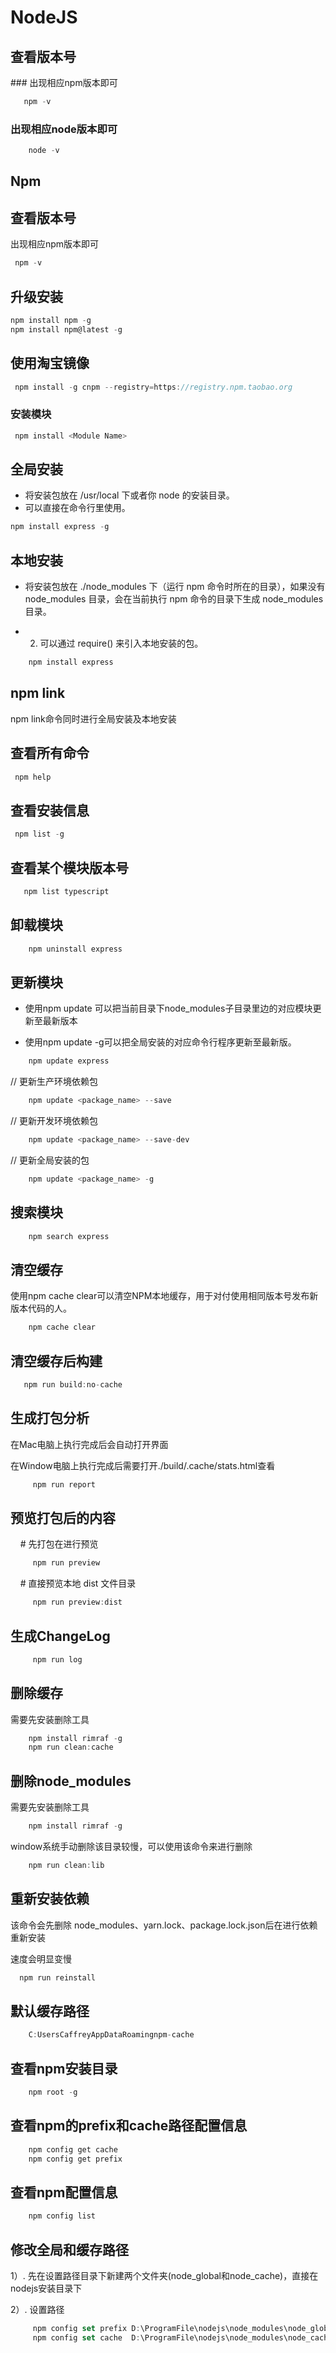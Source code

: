 # NodeJS

## 查看版本号

### 出现相应npm版本即可

```js
   npm -v
```

### 出现相应node版本即可

```js
    node -v
```

## Npm

## 查看版本号

出现相应npm版本即可

```js
 npm -v
```

## 升级安装

```js
npm install npm -g
npm install npm@latest -g
```

## 使用淘宝镜像 

```js
 npm install -g cnpm --registry=https://registry.npm.taobao.org
```

### 安装模块

```js
 npm install <Module Name>
```

## 全局安装

-   将安装包放在 /usr/local 下或者你 node 的安装目录。
-   可以直接在命令行里使用。


```js
npm install express -g   
```

## 本地安装

-   将安装包放在 ./node_modules 下（运行 npm
    命令时所在的目录），如果没有 node_modules 目录，会在当前执行 npm
    命令的目录下生成 node_modules 目录。

-   2. 可以通过 require() 来引入本地安装的包。

```js
    npm install express   
```

## **npm link**

npm link命令同时进行全局安装及本地安装

## 查看所有命令

```js
 npm help
```

## 查看安装信息

```js
 npm list -g
```

## 查看某个模块版本号

```js
   npm list typescript
```

## 卸载模块  
```js
    npm uninstall express
```

## 更新模块

-   使用npm update
    <package>可以把当前目录下node_modules子目录里边的对应模块更新至最新版本
    
-   使用npm update <package>
    -g可以把全局安装的对应命令行程序更新至最新版。

```js
    npm update express
```

// 更新生产环境依赖包

```js
    npm update <package_name> --save
```

// 更新开发环境依赖包

```js
    npm update <package_name> --save-dev
```

// 更新全局安装的包

```js
    npm update <package_name> -g
```

## 搜索模块

```js
    npm search express
```

## 清空缓存

使用npm cache
clear可以清空NPM本地缓存，用于对付使用相同版本号发布新版本代码的人。

```js
    npm cache clear
```

## 清空缓存后构建

```js
   npm run build:no-cache
```

## 生成打包分析

在Mac电脑上执行完成后会自动打开界面

在Window电脑上执行完成后需要打开./build/.cache/stats.html查看

```js
     npm run report
```

## 预览打包后的内容

    # 先打包在进行预览

```js
     npm run preview   
```

    # 直接预览本地 dist 文件目录

```js
     npm run preview:dist
```

## 生成ChangeLog

```js
     npm run log
```

## 删除缓存

需要先安装删除工具
```js
    npm install rimraf -g
    npm run clean:cache
```  

## 删除node_modules

需要先安装删除工具

```js
    npm install rimraf -g
```

window系统手动删除该目录较慢，可以使用该命令来进行删除

```js
    npm run clean:lib
```

## 重新安装依赖

该命令会先删除 node_modules、yarn.lock、package.lock.json后在进行依赖重新安装

速度会明显变慢

```js
  npm run reinstall
```

## 默认缓存路径
```js
    C:UsersCaffreyAppDataRoamingnpm-cache
```

## 查看npm安装目录

```js
    npm root -g
```

## 查看npm的prefix和cache路径配置信息

```js
    npm config get cache
    npm config get prefix
```

## 查看npm配置信息

```js
    npm config list
```

## 修改全局和缓存路径

1）.
先在设置路径目录下新建两个文件夹(node_global和node_cache)，直接在nodejs安装目录下

2）. 设置路径

```js
     npm config set prefix D:\ProgramFile\nodejs\node_modules\node_global\
     npm config set cache  D:\ProgramFile\nodejs\node_modules\node_cache\
```

